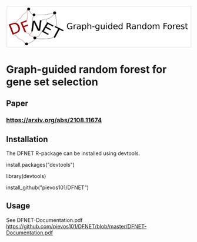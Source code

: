 ![DFNETLogo](https://github.com/pievos101/DFNET/blob/cran/DFNET_logo.png)

# Graph-guided random forest for gene set selection

## Paper 
### https://arxiv.org/abs/2108.11674

## Installation
The DFNET R-package can be installed using devtools.

install.packages("devtools")

library(devtools)

install_github("pievos101/DFNET")

## Usage
See DFNET-Documentation.pdf
https://github.com/pievos101/DFNET/blob/master/DFNET-Documentation.pdf
